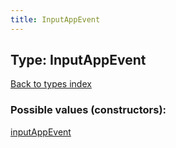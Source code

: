 ```yaml
---
title: InputAppEvent
---
```

## Type: InputAppEvent  
[Back to types index](index.md)



### Possible values (constructors):

[inputAppEvent](../constructors/inputAppEvent.md)  

